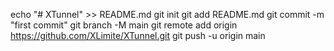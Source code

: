 echo "# XTunnel" >> README.md
git init
git add README.md
git commit -m "first commit"
git branch -M main
git remote add origin https://github.com/XLimite/XTunnel.git
git push -u origin main
